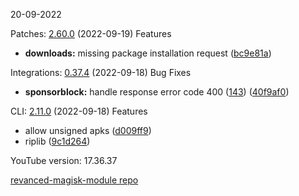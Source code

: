 20-09-2022

Patches:   [2.60.0](https://github.com/revanced/revanced-patches/compare/v2.59.0...v2.60.0) (2022-09-19)
 Features
* **downloads:** missing package installation request ([bc9e81a](https://github.com/revanced/revanced-patches/commit/bc9e81a6c343a912cab6fe3c2560d759fbf1be8a))

Integrations:   [0.37.4](https://github.com/revanced/revanced-integrations/compare/v0.37.3...v0.37.4) (2022-09-18)
 Bug Fixes
* **sponsorblock:** handle response error code 400 ([143](https://github.com/revanced/revanced-integrations/issues/143)) ([40f9af0](https://github.com/revanced/revanced-integrations/commit/40f9af0efdacd33e77478f5edc8d41c68a638e3c))

CLI:   [2.11.0](https://github.com/j-hc/revanced-cli/compare/v2.10.2...v2.11.0) (2022-09-18)
 Features
* allow unsigned apks ([d009ff9](https://github.com/j-hc/revanced-cli/commit/d009ff9749f9fe30010ee06226ec88265a6481f8))
* riplib ([9c1d264](https://github.com/j-hc/revanced-cli/commit/9c1d264081b54f1fe8653e08132742b67d860f0c))


YouTube version: 17.36.37

[revanced-magisk-module repo](https://github.com/vuongvan/magisk-module)
